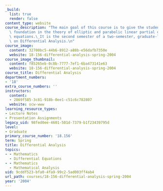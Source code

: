 ```yaml
---
_build:
  list: true
  render: false
content_type: website
course_description: "The main goal of this course is to give the students a solid\
  \ foundation in the theory of elliptic and parabolic linear partial differential\
  \ equations.\_It is the second semester of a two-semester, graduate-level sequence\
  \ on Differential Analysis.\n"
course_image:
  content: 32700bc5-44b6-8912-a88b-e56dafb7350e
  website: 18-156-differential-analysis-spring-2004
course_image_thumbnail:
  content: f85265eb-0c8b-7777-7ef1-6ba473141e63
  website: 18-156-differential-analysis-spring-2004
course_title: Differential Analysis
department_numbers:
- '18'
extra_course_numbers: ''
instructors:
  content:
  - 2869f585-3c81-918b-0ee1-c51c6c782807
  website: ocw-www
learning_resource_types:
- Lecture Notes
- Presentation Assignments
legacy_uid: 98fed0ee-4601-501d-7379-b1f23439795d
level:
- Graduate
primary_course_number: '18.156'
term: Spring
title: Differential Analysis
topics:
- - Mathematics
  - Differential Equations
- - Mathematics
  - Mathematical Analysis
uid: 9cddf523-bfa0-4fa9-99c2-5ad003ff4ab4
url_path: courses/18-156-differential-analysis-spring-2004
year: '2004'
---
```

